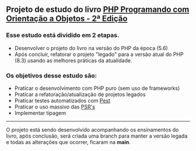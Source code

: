 ## Projeto de estudo do livro [PHP Programando com Orientação a Objetos - 2ª Edição](https://a.co/d/0iK3OTb)

### Esse estudo está dividido em 2 etapas.

- Desenvolver o projeto do livro na versão do PHP da época (5.6)
- Após concluir, refatorar o projeto "legado" para a versão atual do PHP (8.3) usando as melhores práticas da atualidade.

### Os objetivos desse estudo são:

- Praticar o desenvolvimento com PHP puro (sem uso de frameworks)
- Praticar a refatoração/atualização de projetos legados
- Praticar testes automatizados com [Pest](https://pestphp.com)
- Praticar o uso massivo das [PSR's](
https://www.php-fig.org/psr)
- Implementar tipagem

---

O projeto está sendo desenvolvido acompanhando os ensinamentos do livro, após conclusão, será criada uma branch para manter a versão legada e todas as alterações que ocorrer, ficaram na __main__.


